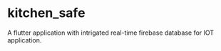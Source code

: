 # kitchen_safe

A flutter application with intrigated real-time firebase database for IOT application.
